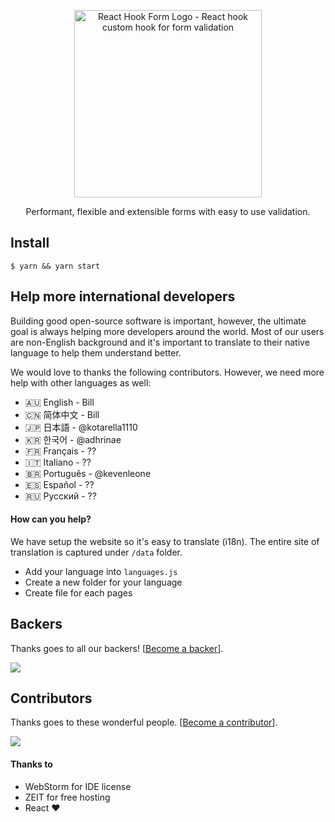 <div align="center">
    <p align="center">
        <a href="https://react-hook-form.com" title="React Hook Form - Simple React forms validation">
            <img src="https://raw.githubusercontent.com/bluebill1049/react-hook-form/master/website/logo.png" alt="React Hook Form Logo - React hook custom hook for form validation" width="300px" />
        </a>
    </p>
</div>

<p align="center">Performant, flexible and extensible forms with easy to use validation.</p>

## Install

    $ yarn && yarn start
    
## Help more international developers
    
Building good open-source software is important, however, the ultimate goal is always helping more developers around the world. Most of our users are non-English background and it's important to translate to their native language to help them understand better. 
    
We would love to thanks the following contributors. However, we need more help with other languages as well: 
    
- 🇦🇺 English - Bill
- 🇨🇳 简体中文 - Bill
- 🇯🇵 日本語 - @kotarella1110
- 🇰🇷 한국어 - @adhrinae
- 🇫🇷 Français - ??
- 🇮🇹 Italiano - ??
- 🇧🇷 Português - @kevenleone
- 🇪🇸 Español - ??
- 🇷🇺 Русский - ??

#### How can you help?

We have setup the website so it's easy to translate (i18n). The entire site of translation is captured under `/data` folder.

- Add your language into `languages.js`
- Create a new folder for your language
- Create file for each pages

## Backers

Thanks goes to all our backers! [[Become a backer](https://opencollective.com/react-hook-form#backer)].

<a href="https://opencollective.com/react-hook-form#backers">
    <img src="https://opencollective.com/react-hook-form/backers.svg?width=950" />
</a>

## Contributors

Thanks goes to these wonderful people. [[Become a contributor](https://github.com/react-hook-form/react-hook-form/blob/master/CONTRIBUTING.md)].

<a href="https://github.com/react-hook-form/react-hook-form/graphs/contributors">
    <img src="https://opencollective.com/react-hook-form/contributors.svg?width=950" />
</a>
    
#### Thanks to 

* WebStorm for IDE license
* ZEIT for free hosting 
* React ❤️
